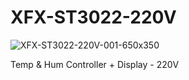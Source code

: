 # XFX-ST3022-220V

![XFX-ST3022-220V-001-650x350](https://user-images.githubusercontent.com/4562957/172357826-cb60697e-94d3-4c73-9938-cf32abd95a4c.jpg)

Temp &amp; Hum Controller + Display - 220V
